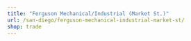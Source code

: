 ```yaml
---
title: "Ferguson Mechanical/Industrial (Market St.)"
url: /san-diego/ferguson-mechanical-industrial-market-st/
shop: trade
---
```

